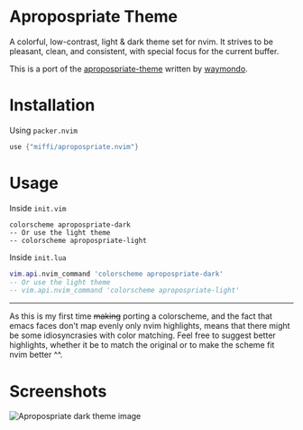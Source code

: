 # Apropospriate Theme

A colorful, low-contrast, light & dark theme set for nvim. It strives to be
pleasant, clean, and consistent, with special focus for the current buffer.

This is a port of the
[apropospriate-theme](https://github.com/waymondo/apropospriate-theme) written
by [waymondo](https://github.com/waymondo).

# Installation
Using `packer.nvim`
```lua
use {"miffi/apropospriate.nvim"}
```

# Usage
Inside `init.vim`
```vim
colorscheme apropospriate-dark
-- Or use the light theme
-- colorscheme apropospriate-light
```

Inside `init.lua`
```lua
vim.api.nvim_command 'colorscheme apropospriate-dark'
-- Or use the light theme
-- vim.api.nvim_command 'colorscheme apropospriate-light'
```

---

As this is my first time ~~making~~ porting a colorscheme, and the fact that
emacs faces don't map evenly only nvim highlights, means that there might be
some idiosyncrasies with color matching. Feel free to suggest better
highlights, whether it be to match the original or to make the scheme fit nvim
better ^^.

# Screenshots
![Apropospriate dark theme image](https://i.postimg.cc/rF3NQ3fp/screenshot-2021-11-25-11-48-57.png)
